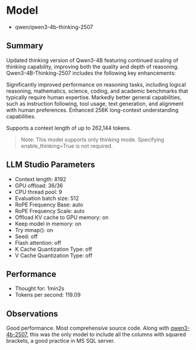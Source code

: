 # Model

- qwen/qwen3-4b-thinking-2507

## Summary

Updated thinking version of Qwen3-4B featuring continued scaling of thinking capability, improving both the quality and depth of reasoning. Qwen3-4B-Thinking-2507 includes the following key enhancements:

Significantly improved performance on reasoning tasks, including logical reasoning, mathematics, science, coding, and academic benchmarks that typically require human expertise. Markedly better general capabilities, such as instruction following, tool usage, text generation, and alignment with human preferences. Enhanced 256K long-context understanding capabilities.

Supports a context length of up to 262,144 tokens.

> Note: This model supports only thinking mode. Specifying enable_thinking=True is not required.

## LLM Studio Parameters

- Context length: 8192
- GPU offload: 36/36
- CPU thread pool: 9
- Evaluation batch size: 512
- RoPE Frequency Base: auto
- RoPE Frequency Scale: auto
- Offload KV cache to GPU memory: on
- Keep model in memory: on
- Try mmap(): on
- Seed: off
- Flash attention: off
- K Cache Quantization Type: off
- V Cache Quantization Type: off

## Performance

- Thought for: 1min2s
- Tokens per second: 119.09

## Observations

Good performance. Most comprehensive source code.
Along with [qwen3-4b-2507](/qwen3-4b-2507/readme.md), this was the only model to include all the columns with squared brackets, a good practice in MS SQL server.
